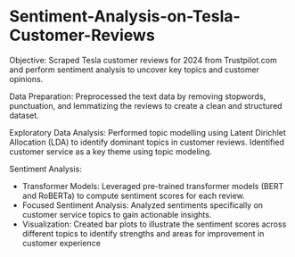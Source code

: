 # Sentiment-Analysis-on-Tesla-Customer-Reviews

Objective: Scraped Tesla customer reviews for 2024 from Trustpilot.com and perform sentiment analysis to uncover 
key topics and customer opinions.

Data Preparation: Preprocessed the text data by removing stopwords, punctuation, and lemmatizing the reviews to 
create a clean and structured dataset.

Exploratory Data Analysis: Performed topic modelling using Latent Dirichlet Allocation (LDA) to identify dominant 
topics in customer reviews. Identified customer service as a key theme using topic modeling.

Sentiment Analysis:
- Transformer Models: Leveraged pre-trained transformer models (BERT and RoBERTa) to compute sentiment 
scores for each review.
- Focused Sentiment Analysis: Analyzed sentiments specifically on customer service topics to gain actionable 
insights.
- Visualization: Created bar plots to illustrate the sentiment scores across different topics to identify strengths 
and areas for improvement in customer experience
